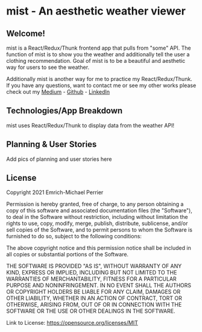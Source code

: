 # mist - An aesthetic weather viewer

## Welcome!
mist is a React/Redux/Thunk frontend app that pulls from "some" API. The function of mist is to show you the weather and additionally tell the user a clothing recommendation. Goal of mist is to be a beautiful and aesthetic way for users to see the weather.

Additionally mist is another way for me to practice my React/Redux/Thunk. If you have any questions, want to contact me or see my other works please check out my [Medium](https://emrichmp.medium.com/) - [Github](https://github.com/emrichmp/) - [LinkedIn](https://www.linkedin.com/in/emrich-michael-perrier/)

## Technologies/App Breakdown
mist uses React/Redux/Thunk to display data from the weather API!

## Planning & User Stories
Add pics of planning and user stories here

## License
Copyright 2021 Emrich-Michael Perrier

Permission is hereby granted, free of charge, to any person obtaining a copy of this software and associated documentation files (the "Software"), to deal in the Software without restriction, including without limitation the rights to use, copy, modify, merge, publish, distribute, sublicense, and/or sell copies of the Software, and to permit persons to whom the Software is furnished to do so, subject to the following conditions:

The above copyright notice and this permission notice shall be included in all copies or substantial portions of the Software.

THE SOFTWARE IS PROVIDED "AS IS", WITHOUT WARRANTY OF ANY KIND, EXPRESS OR IMPLIED, INCLUDING BUT NOT LIMITED TO THE WARRANTIES OF MERCHANTABILITY, FITNESS FOR A PARTICULAR PURPOSE AND NONINFRINGEMENT. IN NO EVENT SHALL THE AUTHORS OR COPYRIGHT HOLDERS BE LIABLE FOR ANY CLAIM, DAMAGES OR OTHER LIABILITY, WHETHER IN AN ACTION OF CONTRACT, TORT OR OTHERWISE, ARISING FROM, OUT OF OR IN CONNECTION WITH THE SOFTWARE OR THE USE OR OTHER DEALINGS IN THE SOFTWARE.

Link to License: https://opensource.org/licenses/MIT